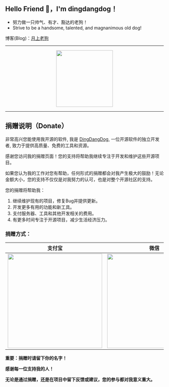## Hello Friend 👋，I'm dingdangdog！

- 努力做一只帅气、有才、豁达的老狗！
- Strive to be a handsome, talented, and magnanimous old dog!

博客(Blog)：<a href="https://oldmoon.top">月上老狗</a>


--- 

<div align="center">
  <img src="https://github-readme-stats.vercel.app/api?username=DingDangDog&show_icons=true&theme=tokyonight"  height="180rem">
</div>

---


## 捐赠说明（Donate）

非常高兴您能使用我开源的软件, 我是 [DingDangDog](https://www.oldmoon.top/), 一位开源软件的独立开发者, 致力于提供高质量、免费的工具和资源。

感谢您访问我的捐赠页面！您的支持将帮助我继续专注于开发和维护这些开源项目。

如果您认为我的工作对您有帮助，任何形式的捐赠都会对我产生极大的鼓励！无论金额大小，您的支持不仅仅是对我努力的认可，也是对整个开源社区的支持。

您的捐赠将帮助我：

1. 继续维护现有的项目，修复Bug并提供更新。
2. 开发更多有用的功能和新工具。
3. 支付服务器、工具和其他开发相关的费用。
4. 有更多时间专注于开源项目，减少生活经济压力。

### 捐赠方式：

| 支付宝                                                       | 微信                                                         | paypal                                                       |
| ------------------------------------------------------------ | ------------------------------------------------------------ | ------------------------------------------------------------ |
| <img src="https://images.oldmoon.top/images/dingdangdog/dingdangdog-1681366454631.jpg" width="300"/> | <img src="https://images.oldmoon.top/images/dingdangdog/dingdangdog-1681366402959.jpg" width="300"/> | 通过 PayPal 链接([dingdangdog](https://paypal.me/dddogx)) 捐赠 |

**重要：捐赠时请留下你的名字！**

**感谢每一位支持我的人！**

**无论是通过捐赠，还是在项目中留下反馈或建议，您的参与都对我意义重大。**
<!--
**DingDangDog/DingDangDog** is a ✨ _special_ ✨ repository because its `README.md` (this file) appears on your GitHub profile.

Here are some ideas to get you started:

- 🔭 I’m currently working on ...
- 🌱 I’m currently learning ...
- 👯 I’m looking to collaborate on ...
- 🤔 I’m looking for help with ...
- 💬 Ask me about ...
- 📫 How to reach me: ...
- 😄 Pronouns: ...
- ⚡ Fun fact: ...
  -->
